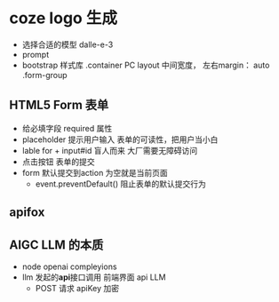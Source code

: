# coze logo 生成

- 选择合适的模型
  dalle-e-3
- prompt 
- bootstrap 样式库
  .container  PC layout 中间宽度， 左右margin： auto
  .form-group  

## HTML5 Form 表单
- 给必填字段 required 属性
- placeholder 提示用户输入 表单的可读性，把用户当小白
- lable for + input#id 盲人而来  大厂需要无障碍访问
- 点击按钮 表单的提交
- form 默认提交到action 为空就是当前页面
  - event.preventDefault()  阻止表单的默认提交行为

## apifox

## AIGC LLM 的本质
- node openai compleyions
- llm  发起的**api**接口调用  前端界面  api   LLM
  - POST 请求
    apiKey   加密
    

